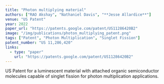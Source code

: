 ```yaml
---
title: "Photon multiplying material"
authors: ["RAO Akshay", "Nathaniel Davis", "**Jesse Allardice**"]
venue: "US Patent"
year: 2022
paper_url: "https://patents.google.com/patent/US11286420B2"
image: "/img/publications/photon_multiplying_patent.png"
tags: ["Patent", "Photon Multiplication", "Singlet Fission"]
patent_number: "US 11,286,420"
links:
  - type: "paper"
    url: "https://patents.google.com/patent/US11286420B2"
---
```


US Patent for a luminescent material with attached organic semiconductor molecules capable of singlet fission for photon multiplication applications.